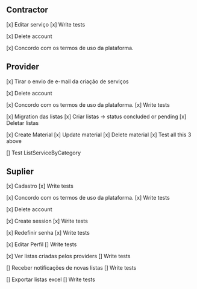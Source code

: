 ## Contractor

[x] Editar serviço
[x] Write tests

[x] Delete account

[x] Concordo com os termos de uso da plataforma.

## Provider

[x] Tirar o envio de e-mail da criação de serviços

[x] Delete account

[x] Concordo com os termos de uso da plataforma.
[x] Write tests

[x] Migration das listas
[x] Criar listas -> status concluded or pending
[x] Deletar listas

[x] Create Material
[x] Update material
[x] Delete material
[x] Test all this 3 above

[] Test ListServiceByCategory

## Suplier

[x] Cadastro
[x] Write tests

[x] Concordo com os termos de uso da plataforma.
[x] Write tests

[x] Delete account

[x] Create session
[x] Write tests

[x] Redefinir senha
[x] Write tests

[x] Editar Perfil
[] Write tests

[x] Ver listas criadas pelos providers
[] Write tests

[] Receber notificações de novas listas
[] Write tests

[] Exportar listas excel
[] Write tests

